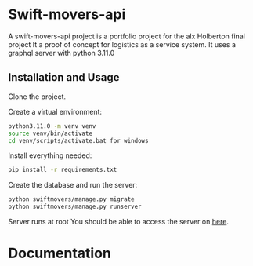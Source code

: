 # Swift-movers-api

A swift-movers-api project is a portfolio project for the alx Holberton final project
It a proof of concept for logistics as a service system.
It uses a graphql server with python 3.11.0

## Installation and Usage
Clone the project.

Create a virtual environment:

```bash
python3.11.0 -m venv venv
source venv/bin/activate
cd venv/scripts/activate.bat for windows
```

Install everything needed:
```bash
pip install -r requirements.txt
```

Create the database and run the server:
```bash
python swiftmovers/manage.py migrate
python swiftmovers/manage.py runserver
```
Server runs at root
You should be able to access the server on [here](http://localhost:8000/). 

# Documentation
